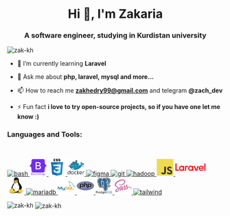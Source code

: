 <h1 align="center">Hi 👋, I'm Zakaria</h1>
<h3 align="center">A software engineer, studying in Kurdistan university</h3>

<p align="left"> <img src="https://komarev.com/ghpvc/?username=zak-kh&label=Profile%20views&color=0e75b6&style=flat" alt="zak-kh" /> </p>

- 🌱 I’m currently learning **Laravel**

- 💬 Ask me about **php, laravel, mysql and more...**

- 📫 How to reach me **zakhedry99@gmail.com** and telegram **@zach_dev**

- ⚡ Fun fact **i love to try open-source projects, so if you have one let me know :)**


<h3 align="left">Languages and Tools:</h3>
<p align="left">
  <a href="https://www.gnu.org/software/bash/" target="_blank" rel="noreferrer"> <img src="https://www.vectorlogo.zone/logos/gnu_bash/gnu_bash-icon.svg" alt="bash" width="40" height="40"/> </a>
  <a href="https://getbootstrap.com" target="_blank" rel="noreferrer"> <img src="https://raw.githubusercontent.com/devicons/devicon/master/icons/bootstrap/bootstrap-plain-wordmark.svg" alt="bootstrap" width="40" height="40"/> </a>
  <a href="https://www.w3schools.com/css/" target="_blank" rel="noreferrer"> <img src="https://raw.githubusercontent.com/devicons/devicon/master/icons/css3/css3-original-wordmark.svg" alt="css3" width="40" height="40"/> </a>
  <a href="https://www.docker.com/" target="_blank" rel="noreferrer"> <img src="https://raw.githubusercontent.com/devicons/devicon/master/icons/docker/docker-original-wordmark.svg" alt="docker" width="40" height="40"/> </a>
  <a href="https://www.figma.com/" target="_blank" rel="noreferrer"> <img src="https://www.vectorlogo.zone/logos/figma/figma-icon.svg" alt="figma" width="40" height="40"/> </a>
  <a href="https://git-scm.com/" target="_blank" rel="noreferrer"> <img src="https://www.vectorlogo.zone/logos/git-scm/git-scm-icon.svg" alt="git" width="40" height="40"/> </a>
  <a href="https://hadoop.apache.org/" target="_blank" rel="noreferrer"> <img src="https://www.vectorlogo.zone/logos/apache_hadoop/apache_hadoop-icon.svg" alt="hadoop" width="40" height="40"/> </a>
  <a href="https://developer.mozilla.org/en-US/docs/Web/JavaScript" target="_blank" rel="noreferrer"> <img src="https://raw.githubusercontent.com/devicons/devicon/master/icons/javascript/javascript-original.svg" alt="javascript" width="40" height="40"/> </a>
  <a href="https://laravel.com/" target="_blank" rel="noreferrer"> 
<svg color="red" width="70" height="70" viewBox="0 -300 1280 380" fill="none" xmlns="http://www.w3.org/2000/svg">
    <path d="M50.2753 0H0V308.689H144.713V263.27H50.2753V0Z" fill="currentColor"></path>
    <path d="M322.209 130.973C315.796 120.684 306.688 112.602 294.883 106.718C283.081 100.84 271.201 97.8969 259.253 97.8969C243.798 97.8969 229.665 100.764 216.843 106.496C204.014 112.228 193.015 120.099 183.834 130.091C174.654 140.088 167.51 151.628 162.412 164.706C157.308 177.792 154.761 191.54 154.761 205.94C154.761 220.645 157.308 234.457 162.412 247.39C167.508 260.332 174.652 271.796 183.834 281.788C193.015 291.785 204.017 299.647 216.843 305.379C229.665 311.111 243.798 313.978 259.253 313.978C271.201 313.978 283.081 311.038 294.883 305.159C306.688 299.282 315.796 291.197 322.209 280.904V308.685H369.865V103.186H322.209V130.973ZM317.837 231.076C314.922 239.016 310.841 245.925 305.598 251.804C300.35 257.687 294.009 262.389 286.579 265.917C279.146 269.445 270.905 271.208 261.875 271.208C252.837 271.208 244.676 269.445 237.391 265.917C230.104 262.389 223.839 257.687 218.593 251.804C213.345 245.925 209.335 239.016 206.57 231.076C203.794 223.138 202.417 214.759 202.417 205.942C202.417 197.12 203.794 188.742 206.57 180.804C209.335 172.866 213.345 165.961 218.593 160.078C223.839 154.201 230.102 149.493 237.391 145.965C244.676 142.437 252.837 140.674 261.875 140.674C270.908 140.674 279.146 142.437 286.579 145.965C294.009 149.493 300.35 154.199 305.598 160.078C310.844 165.961 314.922 172.866 317.837 180.804C320.748 188.742 322.209 197.12 322.209 205.942C322.209 214.759 320.748 223.138 317.837 231.076Z" fill="currentColor"></path>
    <path d="M709.568 130.973C703.155 120.684 694.047 112.602 682.242 106.718C670.44 100.84 658.56 97.8969 646.612 97.8969C631.157 97.8969 617.024 100.764 604.202 106.496C591.373 112.228 580.374 120.099 571.193 130.091C562.013 140.088 554.869 151.628 549.771 164.706C544.666 177.792 542.12 191.54 542.12 205.94C542.12 220.645 544.666 234.457 549.771 247.39C554.867 260.332 562.01 271.796 571.193 281.788C580.374 291.785 591.375 299.647 604.202 305.379C617.024 311.111 631.157 313.978 646.612 313.978C658.56 313.978 670.44 311.038 682.242 305.159C694.047 299.282 703.155 291.197 709.568 280.904V308.685H757.224V103.186H709.568V130.973ZM705.198 231.076C702.283 239.016 698.202 245.925 692.959 251.804C687.711 257.687 681.37 262.389 673.94 265.917C666.507 269.445 658.266 271.208 649.236 271.208C640.198 271.208 632.037 269.445 624.752 265.917C617.465 262.389 611.2 257.687 605.954 251.804C600.706 245.925 596.696 239.016 593.931 231.076C591.155 223.138 589.778 214.759 589.778 205.942C589.778 197.12 591.155 188.742 593.931 180.804C596.696 172.866 600.706 165.961 605.954 160.078C611.2 154.201 617.463 149.493 624.752 145.965C632.037 142.437 640.198 140.674 649.236 140.674C658.269 140.674 666.507 142.437 673.94 145.965C681.37 149.493 687.711 154.199 692.959 160.078C698.205 165.961 702.283 172.866 705.198 180.804C708.109 188.742 709.57 197.12 709.57 205.942C709.568 214.759 708.107 223.138 705.198 231.076Z" fill="currentColor"></path>
    <path d="M1280 1.12315e-05H1232.35V308.689H1280V1.12315e-05Z" fill="currentColor"></path>
    <path d="M407.466 308.689H455.117V150.486H536.876V103.192H407.466V308.689Z" fill="currentColor"></path>
    <path d="M948.281 103.192L888.386 260.557L828.489 103.192H780.224L858.441 308.689H918.331L996.546 103.192H948.281Z" fill="currentColor"></path>
    <path d="M1100.48 97.908C1042.13 97.908 995.937 146.279 995.937 205.944C995.937 271.9 1040.64 313.98 1106.59 313.98C1143.5 313.98 1167.06 299.745 1195.85 268.746L1163.66 243.621C1163.64 243.646 1139.36 275.802 1103.1 275.802C1060.96 275.802 1043.22 241.533 1043.22 223.803H1201.32C1209.62 155.913 1165.37 97.908 1100.48 97.908ZM1043.35 188.085C1043.71 184.13 1049.2 136.086 1100.1 136.086C1151.01 136.086 1157.19 184.123 1157.55 188.085H1043.35Z" fill="currentColor"></path>
</svg>
    </a>
  <a href="https://www.linux.org/" target="_blank" rel="noreferrer"> <img src="https://raw.githubusercontent.com/devicons/devicon/master/icons/linux/linux-original.svg" alt="linux" width="40" height="40"/> </a>
  <a href="https://mariadb.org/" target="_blank" rel="noreferrer"> <img src="https://www.vectorlogo.zone/logos/mariadb/mariadb-icon.svg" alt="mariadb" width="40" height="40"/> </a>
  <a href="https://www.mysql.com/" target="_blank" rel="noreferrer"> <img src="https://raw.githubusercontent.com/devicons/devicon/master/icons/mysql/mysql-original-wordmark.svg" alt="mysql" width="40" height="40"/> </a>
  <a href="https://www.php.net" target="_blank" rel="noreferrer"> <img src="https://raw.githubusercontent.com/devicons/devicon/master/icons/php/php-original.svg" alt="php" width="40" height="40"/> </a>
  <a href="https://www.postgresql.org" target="_blank" rel="noreferrer"> <img src="https://raw.githubusercontent.com/devicons/devicon/master/icons/postgresql/postgresql-original-wordmark.svg" alt="postgresql" width="40" height="40"/> </a>
  <a href="https://sass-lang.com" target="_blank" rel="noreferrer"> <img src="https://raw.githubusercontent.com/devicons/devicon/master/icons/sass/sass-original.svg" alt="sass" width="40" height="40"/> </a>
  <a href="https://tailwindcss.com/" target="_blank" rel="noreferrer"> <img src="https://www.vectorlogo.zone/logos/tailwindcss/tailwindcss-icon.svg" alt="tailwind" width="40" height="40"/> </a>
</p>

<p><img align="left" src="https://github-readme-stats.vercel.app/api/top-langs?username=zak-kh&show_icons=true&locale=en&layout=compact" alt="zak-kh" /></p>

<p>&nbsp;<img align="center" src="https://github-readme-stats.vercel.app/api?username=zak-kh&show_icons=true&locale=en" alt="zak-kh" /></p>

